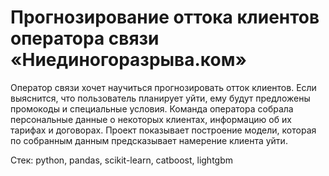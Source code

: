 # Прогнозирование оттока клиентов оператора связи «Ниединогоразрыва.ком»

Оператор связи хочет научиться прогнозировать отток клиентов. Если выяснится, что пользователь планирует уйти, ему будут предложены промокоды и специальные условия. Команда оператора собрала персональные данные о некоторых клиентах, информацию об их тарифах и договорах. Проект показывает построение модели, которая по собранным данным предсказывает намерение клиента уйти.

Стек: python, pandas, scikit-learn, catboost, lightgbm
